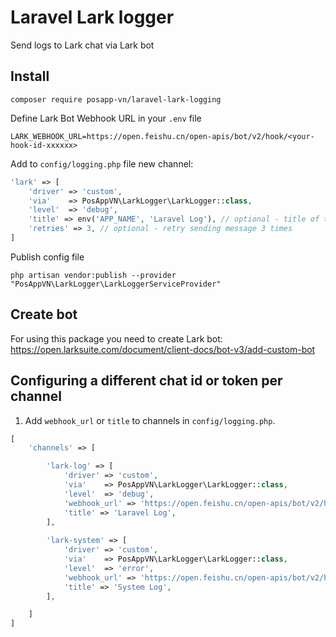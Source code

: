 # Laravel Lark logger

Send logs to Lark chat via Lark bot

## Install

```
composer require posapp-vn/laravel-lark-logging
```

Define Lark Bot Webhook URL in your `.env` file

```
LARK_WEBHOOK_URL=https://open.feishu.cn/open-apis/bot/v2/hook/<your-hook-id-xxxxxx>
```


Add to `config/logging.php` file new channel:

```php
'lark' => [
    'driver' => 'custom',
    'via'    => PosAppVN\LarkLogger\LarkLogger::class,
    'level'  => 'debug',
    'title' => env('APP_NAME', 'Laravel Log'), // optional - title of the message
    'retries' => 3, // optional - retry sending message 3 times
]
```

Publish config file
```
php artisan vendor:publish --provider "PosAppVN\LarkLogger\LarkLoggerServiceProvider"
```

## Create bot

For using this package you need to create Lark bot: https://open.larksuite.com/document/client-docs/bot-v3/add-custom-bot

## Configuring a different chat id or token per channel

1. Add `webhook_url` or `title` to channels in `config/logging.php`.
```php
[
    'channels' => [

        'lark-log' => [
            'driver' => 'custom',
            'via'    => PosAppVN\LarkLogger\LarkLogger::class,
            'level'  => 'debug',
            'webhook_url' => 'https://open.feishu.cn/open-apis/bot/v2/hook/<your-hook-id-xxxxxx>',
            'title' => 'Laravel Log',
        ],
        
        'lark-system' => [
            'driver' => 'custom',
            'via'    => PosAppVN\LarkLogger\LarkLogger::class,
            'level'  => 'error',
            'webhook_url' => 'https://open.feishu.cn/open-apis/bot/v2/hook/<your-hook-id-xxxxxx>',
            'title' => 'System Log',
        ],

    ]
]
```
